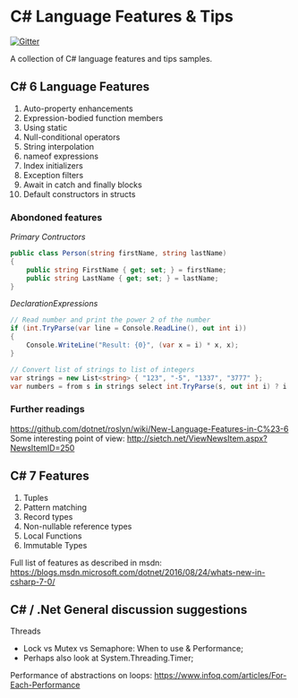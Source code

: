 # C# Language Features & Tips

[![Gitter](https://badges.gitter.im/ScaleFocus/csharp-features.svg)](https://gitter.im/ScaleFocus/csharp-features?utm_source=badge&utm_medium=badge&utm_campaign=pr-badge)

A collection of C# language features and tips samples.

## C# 6 Language Features

1.  Auto-property enhancements
2.  Expression-bodied function members
3.  Using static
4.  Null-conditional operators
5.  String interpolation
6.  nameof expressions
7.  Index initializers
8.  Exception filters
9.  Await in catch and finally blocks
10. Default constructors in structs

### Abondoned features 
 
*Primary Contructors* 
``` csharp
public class Person(string firstName, string lastName)
{
    public string FirstName { get; set; } = firstName;
    public string LastName { get; set; } = lastName;
}
```

*DeclarationExpressions*  
``` csharp
// Read number and print the power 2 of the number
if (int.TryParse(var line = Console.ReadLine(), out int i))
{
    Console.WriteLine("Result: {0}", (var x = i) * x, x);
}

// Convert list of strings to list of integers
var strings = new List<string> { "123", "-5", "1337", "3777" };
var numbers = from s in strings select int.TryParse(s, out int i) ? i : -1;
```

### Further readings
https://github.com/dotnet/roslyn/wiki/New-Language-Features-in-C%23-6  
Some interesting point of view: http://sietch.net/ViewNewsItem.aspx?NewsItemID=250  

## C# 7 Features
1.  Tuples
2.  Pattern matching
1.  Record types
1.  Non-nullable reference types
5. Local Functions
5. Immutable Types

Full list of features as described in msdn: https://blogs.msdn.microsoft.com/dotnet/2016/08/24/whats-new-in-csharp-7-0/

## C# / .Net General discussion suggestions

Threads 
- Lock vs Mutex vs Semaphore: When to use & Performance;
- Perhaps also look at System.Threading.Timer;

Performance of abstractions on loops: https://www.infoq.com/articles/For-Each-Performance
